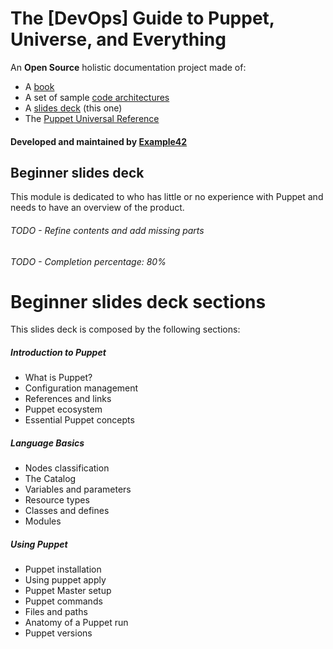 # The [DevOps] Guide to Puppet, Universe, and Everything


An **Open Source** holistic documentation project made of:

- A [book](https://github.com/example42/puppetguide-book)
- A set of sample [code architectures](https://github.com/example42/puppetguide-architectures)
- A [slides deck](https://github.com/example42/puppetguide-slides) (this one)
- The [Puppet Universal Reference](https://github.com/example42/puppetguide-reference)

#### Developed and maintained by [Example42](http://www.example42.com)

## Beginner slides deck

This module is dedicated to who has little or no experience with Puppet and needs to have an overview of the product.


###### TODO - Refine contents and add missing parts
###### TODO - Completion percentage: 80%



# Beginner slides deck sections

This slides deck is composed by the following sections:

##### Introduction to Puppet

- What is Puppet?
- Configuration management
- References and links
- Puppet ecosystem
- Essential Puppet concepts

##### Language Basics

- Nodes classification
- The Catalog
- Variables and parameters
- Resource types
- Classes and defines
- Modules

##### Using Puppet

- Puppet installation
- Using puppet apply
- Puppet Master setup
- Puppet commands
- Files and paths
- Anatomy of a Puppet run
- Puppet versions

